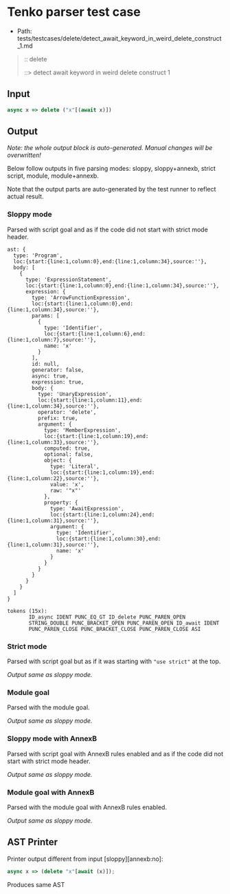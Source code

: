 # Tenko parser test case

- Path: tests/testcases/delete/detect_await_keyword_in_weird_delete_construct_1.md

> :: delete
>
> ::> detect await keyword in weird delete construct 1

## Input

`````js
async x => delete ("x"[(await x)])
`````

## Output

_Note: the whole output block is auto-generated. Manual changes will be overwritten!_

Below follow outputs in five parsing modes: sloppy, sloppy+annexb, strict script, module, module+annexb.

Note that the output parts are auto-generated by the test runner to reflect actual result.

### Sloppy mode

Parsed with script goal and as if the code did not start with strict mode header.

`````
ast: {
  type: 'Program',
  loc:{start:{line:1,column:0},end:{line:1,column:34},source:''},
  body: [
    {
      type: 'ExpressionStatement',
      loc:{start:{line:1,column:0},end:{line:1,column:34},source:''},
      expression: {
        type: 'ArrowFunctionExpression',
        loc:{start:{line:1,column:0},end:{line:1,column:34},source:''},
        params: [
          {
            type: 'Identifier',
            loc:{start:{line:1,column:6},end:{line:1,column:7},source:''},
            name: 'x'
          }
        ],
        id: null,
        generator: false,
        async: true,
        expression: true,
        body: {
          type: 'UnaryExpression',
          loc:{start:{line:1,column:11},end:{line:1,column:34},source:''},
          operator: 'delete',
          prefix: true,
          argument: {
            type: 'MemberExpression',
            loc:{start:{line:1,column:19},end:{line:1,column:33},source:''},
            computed: true,
            optional: false,
            object: {
              type: 'Literal',
              loc:{start:{line:1,column:19},end:{line:1,column:22},source:''},
              value: 'x',
              raw: '"x"'
            },
            property: {
              type: 'AwaitExpression',
              loc:{start:{line:1,column:24},end:{line:1,column:31},source:''},
              argument: {
                type: 'Identifier',
                loc:{start:{line:1,column:30},end:{line:1,column:31},source:''},
                name: 'x'
              }
            }
          }
        }
      }
    }
  ]
}

tokens (15x):
       ID_async IDENT PUNC_EQ_GT ID_delete PUNC_PAREN_OPEN
       STRING_DOUBLE PUNC_BRACKET_OPEN PUNC_PAREN_OPEN ID_await IDENT
       PUNC_PAREN_CLOSE PUNC_BRACKET_CLOSE PUNC_PAREN_CLOSE ASI
`````

### Strict mode

Parsed with script goal but as if it was starting with `"use strict"` at the top.

_Output same as sloppy mode._

### Module goal

Parsed with the module goal.

_Output same as sloppy mode._

### Sloppy mode with AnnexB

Parsed with script goal with AnnexB rules enabled and as if the code did not start with strict mode header.

_Output same as sloppy mode._

### Module goal with AnnexB

Parsed with the module goal with AnnexB rules enabled.

_Output same as sloppy mode._

## AST Printer

Printer output different from input [sloppy][annexb:no]:

````js
async x => (delete "x"[await (x)]);
````

Produces same AST
